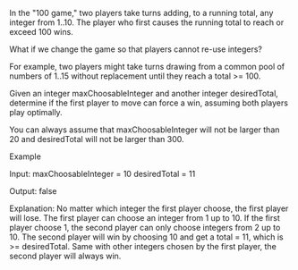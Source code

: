 In the "100 game," two players take turns adding, to a running total, any integer from 1..10. The player who first causes the running total to reach or exceed 100 wins. 

What if we change the game so that players cannot re-use integers? 

For example, two players might take turns drawing from a common pool of numbers of 1..15 without replacement until they reach a total >= 100.

Given an integer maxChoosableInteger and another integer desiredTotal, determine if the first player to move can force a win, assuming both players play optimally. 

You can always assume that maxChoosableInteger will not be larger than 20 and desiredTotal will not be larger than 300.


Example

Input:
maxChoosableInteger = 10
desiredTotal = 11

Output:
false

Explanation:
No matter which integer the first player choose, the first player will lose.
The first player can choose an integer from 1 up to 10.
If the first player choose 1, the second player can only choose integers from 2 up to 10.
The second player will win by choosing 10 and get a total = 11, which is >= desiredTotal.
Same with other integers chosen by the first player, the second player will always win.

